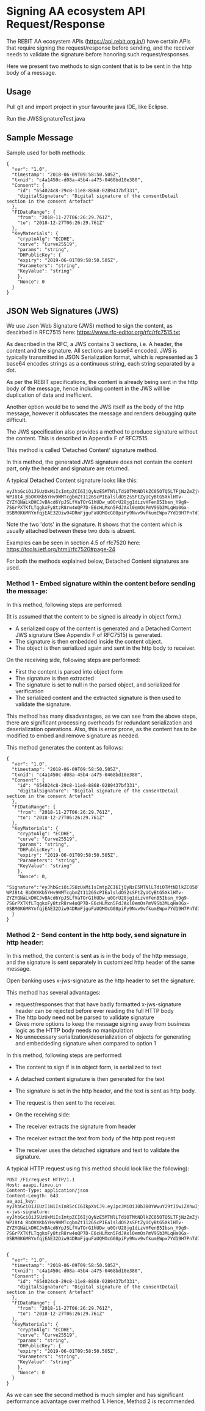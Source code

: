 # Signing AA ecosystem API Request/Response

The REBIT AA ecosystem APIs (https://api.rebit.org.in/) have certain APIs that require signing the request/response before sending, and the receiver needs to validate the signature before honoring such request/responses.

Here we present two methods to sign content that is to be sent in the http body of a message.

## Usage

Pull git and import project in your favourite java IDE, like Eclipse.

Run the JWSSignatureTest.java

## Sample Message

Sample used for both methods:

```
{
  "ver": "1.0",
  "timestamp": "2018-06-09T09:58:50.505Z",
  "txnid": "c4a1450c-d08a-45b4-a475-0468bd10e380",
  "Consent": {
    "id": "654024c8-29c8-11e8-8868-0289437bf331",
    "digitalSignature": "Digital signature of the consentDetail section in the consent Artefact"
  },
  "FIDataRange": {
    "from": "2018-11-27T06:26:29.761Z",
    "to": "2018-12-27T06:26:29.761Z"
  },
  "KeyMaterials": {
    "cryptoAlg": "ECDHE",
    "curve": "Curve25519",
    "params": "string",
    "DHPublicKey": {
    "expiry": "2019-06-01T09:58:50.505Z",
    "Parameters": "string",
    "KeyValue": "string"
    },
    "Nonce": 0
  }
}
```

## JSON Web Signatures (JWS)

We use Json Web Signature (JWS) method to sign the content, as descirbed in RFC7515 here: https://www.rfc-editor.org/rfc/rfc7515.txt

As described in the RFC, a JWS contains 3 sections, i.e. A header, the content and the signature. All sections are base64 encoded. JWS is typically transmitted in JSON Serialization format, which is represented as 3 base64 encodes strings as a continuous string, each string separated by a dot.

As per the REBIT specifications, the content is already being sent in the http body of the message, hence including content in the JWS will be  duplication of data and inefficient.

Another option would be to send the JWS itself as the body of the http message, however it obfuscates the message and renders debugging quite difficult.

The JWS specification also provides a method to produce signature without the content. This is described in Appendix F of RFC7515.

This method is called 'Detached Content' signature method.

In this method, the generated JWS signature does not contain the content part, only the header and signature are returned.

A typical Detached Content signature looks like this:

```
eyJhbGciOiJSUzUxMiIsImtpZCI6IjQyNzE5MTNlLTdiOTMtNDlkZC05OTQ5LTFjNzZmZjVmYzVjZiIsImI2NCI6ZmFsc2UsImNyaXQiOlsiYjY0Il19..bWfMy_4OhMVT02yd5H3VDwZBVFC2l0eoUCOgzHOwwoo6_vGvD8WuwS9yZLAkZopx-WPJ8t4_BbOVXKb5YHv9WMTcgbmZt1126ScPIEalsldOS2sSFtZyUCyBtG5XklHTv-ZYZYQNaLkDHCJvBAcd6YpJSLfVaTOrG1hUDw_u0OrU28jg1dizvHFenB5Ibsn_Y9g9-7SGrPXTKfLTqgkxFy8tzR8rw4oQP7D-E6cHLMxn5FdJAxl0emOsPmV9Sb3MLqHa0Gx-0SBM0K6MRYnfqjEAE32Diw94DRmFjguFaUQMOcG08piPy9Nvv9vfkumEWpx7Yd19H7PnTd79UStUHQ
```
Note the two 'dots' in the signature. It shows that the content which is usually attached between these two dots is absent.

Examples can be seen in section 4.5 of rfc7520 here: https://tools.ietf.org/html/rfc7520#page-24

For both the methods explained below, Detached Content signatures are used.

### Method 1 - Embed signature within the content before sending the message:

In this method, following steps are performed:

(It is assumed that the content to be signed is already in object form.)
* A serialized copy of the content is generated and a Detached Content JWS signature (See Appendix F of RFC7515) is generated. 
* The signature is then embedded inside the content object.
* The object is then serialized again and sent in the http body to receiver. 

On the receiving side, following steps are performed:
* First the content is parsed into object form
* The signature is then extracted
* The signature is set to null in the parsed object, and serialized for verification
* The serialized content and the extracted signature is then used to validate the signature.

This method has many disadvantages, as we can see from the above steps, there are significant processing overheads for redundant serialization and deserialization operations. Also, this is error prone, as the content has to be modified to embed and remove signature as needed.

This method generates the content as follows:

```
{
  "ver": "1.0",
  "timestamp": "2018-06-09T09:58:50.505Z",
  "txnid": "c4a1450c-d08a-45b4-a475-0468bd10e380",
  "Consent": {
    "id": "654024c8-29c8-11e8-8868-0289437bf331",
    "digitalSignature": "Digital signature of the consentDetail section in the consent Artefact"
  },
  "FIDataRange": {
    "from": "2018-11-27T06:26:29.761Z",
    "to": "2018-12-27T06:26:29.761Z"
  },
  "KeyMaterials": {
    "cryptoAlg": "ECDHE",
    "curve": "Curve25519",
    "params": "string",
    "DHPublicKey": {
    "expiry": "2019-06-01T09:58:50.505Z",
    "Parameters": "string",
    "KeyValue": "string"
    },
    "Nonce": 0,
    "Signature":"eyJhbGciOiJSUzUxMiIsImtpZCI6IjQyNzE5MTNlLTdiOTMtNDlkZC05OTQ5LTFjNzZmZjVmYzVjZiIsImI2NCI6ZmFsc2UsImNyaXQiOlsiYjY0Il19..bWfMy_4OhMVT02yd5H3VDwZBVFC2l0eoUCOgzHOwwoo6_vGvD8WuwS9yZLAkZopx-WPJ8t4_BbOVXKb5YHv9WMTcgbmZt1126ScPIEalsldOS2sSFtZyUCyBtG5XklHTv-ZYZYQNaLkDHCJvBAcd6YpJSLfVaTOrG1hUDw_u0OrU28jg1dizvHFenB5Ibsn_Y9g9-7SGrPXTKfLTqgkxFy8tzR8rw4oQP7D-E6cHLMxn5FdJAxl0emOsPmV9Sb3MLqHa0Gx-0SBM0K6MRYnfqjEAE32Diw94DRmFjguFaUQMOcG08piPy9Nvv9vfkumEWpx7Yd19H7PnTd79UStUHQ"
  }
}
```

### Method 2 - Send content in the http body, send signature in http header:

In this method, the content is sent as is in the body of the http message, and the signature is sent separately in customized http header of the same message.

Open banking uses x-jws-signature as the http header to set the signature.

This method has several advantages:

* request/responses that that have badly formatted x-jws-signature header can be rejected before ever reading the full HTTP body
* The http body need not be parsed to validate signature
* Gives more options to keep the message signing away from business logic as the HTTP body needs no manipulation
* No unnecessary serialization/deserialization of objects for generating and embeddeding signature when compared to option 1

In this method, following steps are performed:

* The content to sign if is in object form, is serialized to text
* A detached content signature is then generated for the text
* The signature is set in the http header, and the text is sent as http body.
* The request is then sent to the receiver.
 
* On the receiving side:
* The receiver extracts the signature from header
* The receiver extract the text from body of the http post request
* The receiver uses the detached signature and text to validate the signature.

A typical HTTP request using this method should look like the following):

```
POST /FI/request HTTP/1.1
Host: aaapi.finvu.in
Content-Type: application/json
Content-Length: 643
aa_api_key: eyJhbGciOiJIUzI1NiIsInR5cCI6IkpXVCJ9.eyJpc3MiOiJ0b3B0YWwuY29tIiwiZXhwIjoxNDI2NDIwODAwLCJodHRwOi8vdG9wdGFsLmNvbS9qd3RfY2xhaW1zL2lzX2FkbWluIjp0cnVlLCJjb21wYW55IjoiVG9wdGFsIiwiYXdlc29tZSI6dHJ1ZX0.yRQYnWzskCZUxPwaQupWkiUzKELZ49eM7oWxAQK_ZXw
x-jws-signature: eyJhbGciOiJSUzUxMiIsImtpZCI6IjQyNzE5MTNlLTdiOTMtNDlkZC05OTQ5LTFjNzZmZjVmYzVjZiIsImI2NCI6ZmFsc2UsImNyaXQiOlsiYjY0Il19..bWfMy_4OhMVT02yd5H3VDwZBVFC2l0eoUCOgzHOwwoo6_vGvD8WuwS9yZLAkZopx-WPJ8t4_BbOVXKb5YHv9WMTcgbmZt1126ScPIEalsldOS2sSFtZyUCyBtG5XklHTv-ZYZYQNaLkDHCJvBAcd6YpJSLfVaTOrG1hUDw_u0OrU28jg1dizvHFenB5Ibsn_Y9g9-7SGrPXTKfLTqgkxFy8tzR8rw4oQP7D-E6cHLMxn5FdJAxl0emOsPmV9Sb3MLqHa0Gx-0SBM0K6MRYnfqjEAE32Diw94DRmFjguFaUQMOcG08piPy9Nvv9vfkumEWpx7Yd19H7PnTd79UStUHQ


{
  "ver": "1.0",
  "timestamp": "2018-06-09T09:58:50.505Z",
  "txnid": "c4a1450c-d08a-45b4-a475-0468bd10e380",
  "Consent": {
    "id": "654024c8-29c8-11e8-8868-0289437bf331",
    "digitalSignature": "Digital signature of the consentDetail section in the consent Artefact"
  },
  "FIDataRange": {
    "from": "2018-11-27T06:26:29.761Z",
    "to": "2018-12-27T06:26:29.761Z"
  },
  "KeyMaterials": {
    "cryptoAlg": "ECDHE",
    "curve": "Curve25519",
    "params": "string",
    "DHPublicKey": {
    "expiry": "2019-06-01T09:58:50.505Z",
    "Parameters": "string",
    "KeyValue": "string"
    },
    "Nonce": 0
  }
}
```

 As we can see the second method is much simpler and has significant performance advantage over method 1. Hence, Method 2 is recommended.
